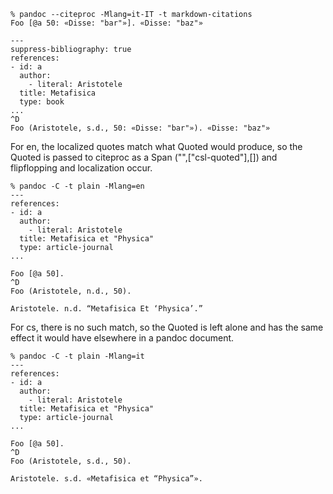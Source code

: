 ```
% pandoc --citeproc -Mlang=it-IT -t markdown-citations
Foo [@a 50: «Disse: "bar"»]. «Disse: "baz"»

---
suppress-bibliography: true
references:
- id: a
  author:
    - literal: Aristotele
  title: Metafisica
  type: book
...
^D
Foo (Aristotele, s.d., 50: «Disse: "bar"»). «Disse: "baz"»
```

For en, the localized quotes match what Quoted would produce,
so the Quoted is passed to citeproc as a Span ("",["csl-quoted"],[])
and flipflopping and localization occur.
```
% pandoc -C -t plain -Mlang=en
---
references:
- id: a
  author:
    - literal: Aristotele
  title: Metafisica et "Physica"
  type: article-journal
...

Foo [@a 50].
^D
Foo (Aristotele, n.d., 50).

Aristotele. n.d. “Metafisica Et ‘Physica’.”
```

For cs, there is no such match, so the Quoted is left alone
and has the same effect it would have elsewhere in a pandoc document.
```
% pandoc -C -t plain -Mlang=it
---
references:
- id: a
  author:
    - literal: Aristotele
  title: Metafisica et "Physica"
  type: article-journal
...

Foo [@a 50].
^D
Foo (Aristotele, s.d., 50).

Aristotele. s.d. «Metafisica et “Physica”».
```

